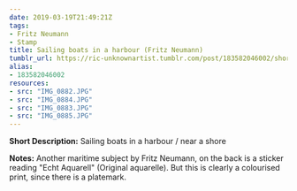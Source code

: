 ```yaml
---
date: 2019-03-19T21:49:21Z
tags:
- Fritz Neumann
- Stamp
title: Sailing boats in a harbour (Fritz Neumann)
tumblr_url: https://ric-unknownartist.tumblr.com/post/183582046002/short-description-sailing-boats-in-a-harbour
alias:
- 183582046002
resources:
- src: "IMG_0882.JPG"
- src: "IMG_0884.JPG"
- src: "IMG_0883.JPG"
- src: "IMG_0885.JPG"
---
```


**Short Description:** Sailing boats in a harbour / near a shore

**Notes:** Another maritime subject by Fritz Neumann, on the back is a sticker reading "Echt Aquarell" (Original aquarelle). But this is clearly a colourised print, since there is a platemark.
